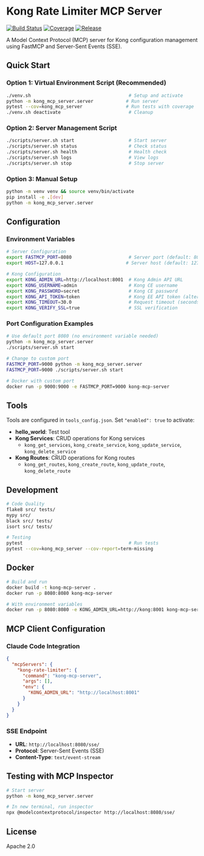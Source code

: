 # Kong Rate Limiter MCP Server

[![Build Status](https://github.com/shibbirmcc/kong-ratelimiter-mcp-server/workflows/CI/badge.svg)](https://github.com/shibbirmcc/kong-ratelimiter-mcp-server/actions)
[![Coverage](https://codecov.io/gh/shibbirmcc/kong-ratelimiter-mcp-server/branch/master/graph/badge.svg)](https://codecov.io/gh/shibbirmcc/kong-ratelimiter-mcp-server)
[![Release](https://img.shields.io/github/v/release/shibbirmcc/kong-ratelimiter-mcp-server)](https://github.com/shibbirmcc/kong-ratelimiter-mcp-server/releases)

A Model Context Protocol (MCP) server for Kong configuration management using FastMCP and Server-Sent Events (SSE).

## Quick Start

### Option 1: Virtual Environment Script (Recommended)
```bash
./venv.sh                                    # Setup and activate
python -m kong_mcp_server.server            # Run server
pytest --cov=kong_mcp_server                # Run tests with coverage
./venv.sh deactivate                         # Cleanup
```

### Option 2: Server Management Script
```bash
./scripts/server.sh start                    # Start server
./scripts/server.sh status                   # Check status
./scripts/server.sh health                   # Health check
./scripts/server.sh logs                     # View logs
./scripts/server.sh stop                     # Stop server
```

### Option 3: Manual Setup
```bash
python -m venv venv && source venv/bin/activate
pip install -e .[dev]
python -m kong_mcp_server.server
```

## Configuration

### Environment Variables
```bash
# Server Configuration
export FASTMCP_PORT=8080                     # Server port (default: 8080)
export HOST=127.0.0.1                       # Server host (default: 127.0.0.1)

# Kong Configuration
export KONG_ADMIN_URL=http://localhost:8001  # Kong Admin API URL
export KONG_USERNAME=admin                   # Kong CE username
export KONG_PASSWORD=secret                  # Kong CE password
export KONG_API_TOKEN=token                  # Kong EE API token (alternative)
export KONG_TIMEOUT=30.0                     # Request timeout (seconds)
export KONG_VERIFY_SSL=true                  # SSL verification
```

### Port Configuration Examples
```bash
# Use default port 8080 (no environment variable needed)
python -m kong_mcp_server.server
./scripts/server.sh start

# Change to custom port
FASTMCP_PORT=9000 python -m kong_mcp_server.server
FASTMCP_PORT=9000 ./scripts/server.sh start

# Docker with custom port
docker run -p 9000:9000 -e FASTMCP_PORT=9000 kong-mcp-server
```

## Tools

Tools are configured in `tools_config.json`. Set `"enabled": true` to activate:

- **hello_world**: Test tool
- **Kong Services**: CRUD operations for Kong services
  - `kong_get_services`, `kong_create_service`, `kong_update_service`, `kong_delete_service`
- **Kong Routes**: CRUD operations for Kong routes  
  - `kong_get_routes`, `kong_create_route`, `kong_update_route`, `kong_delete_route`

## Development

```bash
# Code Quality
flake8 src/ tests/
mypy src/
black src/ tests/
isort src/ tests/

# Testing
pytest                                       # Run tests
pytest --cov=kong_mcp_server --cov-report=term-missing
```

## Docker

```bash
# Build and run
docker build -t kong-mcp-server .
docker run -p 8080:8080 kong-mcp-server

# With environment variables
docker run -p 8080:8080 -e KONG_ADMIN_URL=http://kong:8001 kong-mcp-server
```

## MCP Client Configuration

### Claude Code Integration
```json
{
  "mcpServers": {
    "kong-rate-limiter": {
      "command": "kong-mcp-server",
      "args": [],
      "env": {
        "KONG_ADMIN_URL": "http://localhost:8001"
      }
    }
  }
}
```

### SSE Endpoint
- **URL**: `http://localhost:8080/sse/`
- **Protocol**: Server-Sent Events (SSE)
- **Content-Type**: `text/event-stream`

## Testing with MCP Inspector

```bash
# Start server
python -m kong_mcp_server.server

# In new terminal, run inspector
npx @modelcontextprotocol/inspector http://localhost:8080/sse/
```

## License

Apache 2.0